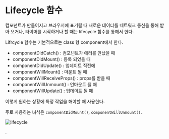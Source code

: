 # Lifecycle 함수

컴포넌트가 만들어지고 브라우저에 표기될 때 새로운 데이터를 네트워크 통신을 통해 받아 오거나, 타이머를 시작하거나 할 때는 lifecycle 함수를 통해서 한다.

Lifrcycle 함수는 기본적으로는 class 형 component에서 한다.

- componentDidCatch() : 컴포넌트가 에러를 만났을 때
- componentDidMount() : 등록 되었을 때
- componentDidUpdate() : 업데이트 직전에
- componentWillMount() : 마운트 될 때
- componentWillReceiveProps() : props를 받을 때
- componentWillUnmount() : 언마운트 될 때
- componentWillUpdate() : 업데이트 될 때

이렇게 원하는 상황에 특정 작업을 해야할 때 사용한다.

주로 사용하는 녀석은 `componentDidMount()`, `componentWillUnmount()`.

![lifecycle](https://user-images.githubusercontent.com/59427983/109292615-fd37e800-786d-11eb-99a5-9908f3e32375.png)

.